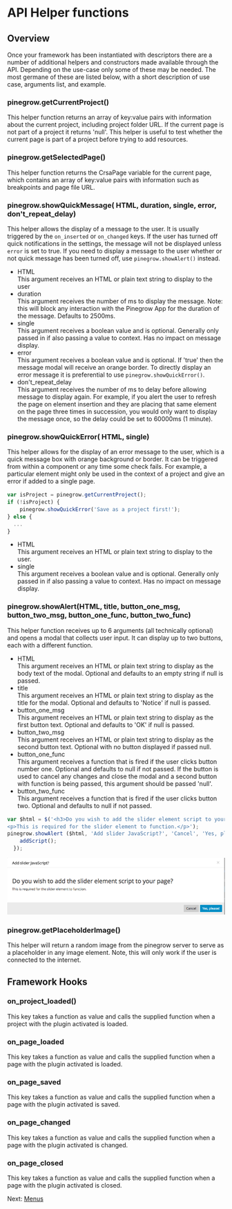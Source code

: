 # API Helper functions
## Overview
Once your framework has been instantiated with descriptors there are a number of additional helpers and constructors made available through the API. Depending on the use-case only some of these may be needed. The most germane of these are listed below, with a short description of use case, arguments list, and example.  
### pinegrow.getCurrentProject()
This helper function returns an array of key:value pairs with information about the current project, including project folder URL. If the current page is not part of a project it returns 'null'. This helper is useful to test whether the current page is part of a project before trying to add resources.
### pinegrow.getSelectedPage()
This helper function returns the CrsaPage variable for the current page, which contains an array of key:value pairs with information such as breakpoints and page file URL.
### pinegrow.showQuickMessage( HTML, duration, single, error, don't_repeat_delay)
This helper allows the display of a message to the user. It is usually triggered by the ```on_inserted``` or ```on_changed``` keys. If the user has turned off quick notifications in the settings, the message will not be displayed unless ```error``` is set to true. If you need to display a message to the user whether or not quick message has been turned off, use ```pinegrow.showAlert()``` instead.
  * HTML  
  This argument receives an HTML or plain text string to display to the user
  * duration  
  This argument receives the number of ms to display the message. Note: this will block any interaction with the Pinegrow App for the duration of the message. Defaults to 2500ms.
  * single  
  This argument receives a boolean value and is optional. Generally only passed in if also passing a value to context. Has no impact on message display.
  * error  
  This argument receives a boolean value and is optional. If 'true' then the message modal will receive an orange border. To directly display an error message it is preferential to use ```pinegrow.showQuickError()```.
  * don't_repeat_delay  
  This argument receives the number of ms to delay before allowing message to display again. For example, if you alert the user to refresh the page on element insertion and they are placing that same element on the page three times in succession, you would only want to display the message once, so the delay could be set to 60000ms (1 minute).
### pinegrow.showQuickError( HTML, single)  
This helper allows for the display of an error message to the user, which is a quick message box with orange background or border. It can be triggered from within a component or any time some check fails. For example, a particular element might only be used in the context of a project and give an error if added to a single page.
```javascript
var isProject = pinegrow.getCurrentProject();
if (!isProject) {
	pinegrow.showQuickError('Save as a project first!');
} else {
  ...
}
```
  * HTML  
  This argument receives an HTML or plain text string to display to the user.
  * single  
  This argument receives a boolean value and is optional. Generally only passed in if also passing a value to context. Has no impact on message display.  

### pinegrow.showAlert(HTML, title, button_one_msg, button_two_msg, button_one_func, button_two_func)
This helper function receives up to 6 arguments (all technically optional) and opens a modal that collects user input. It can display up to two buttons, each with a different function.
  * HTML  
  This argument receives an HTML or plain text string to display as the body text of the modal. Optional and defaults to an empty string if null is passed.
  * title  
  This argument receives an HTML or plain text string to display as the title for the modal. Optional and defaults to 'Notice' if null is passed.
  * button_one_msg  
  This argument receives an HTML or plain text string to display as the first button text. Optional and defaults to 'OK' if null is passed.
  * button_two_msg  
  This argument receives an HTML or plain text string to display as the second button text. Optional with no button displayed if passed null.
  * button_one_func  
  This argument receives a function that is fired if the user clicks button number one. Optional and defaults to null if not passed. If the button is used to cancel any changes and close the modal and a second button with function is being passed, this argument should be passed 'null'.
  * button_two_func  
  This argument receives a function that is fired if the user clicks button two. Optional and defaults to null if not passed.
  ```javascript
  var $html = $('<h3>Do you wish to add the slider element script to your page?</h3>\
  <p>This is required for the slider element to function.</p>');
  pinegrow.showAlert ($html, 'Add slider JavaScript?', 'Cancel', 'Yes, please!', null, function(){
	  addScript();
	});
  ```
  ![Example showAlert Output](Images/showAlert.png)

### pinegrow.getPlaceholderImage()
This helper will return a random image from the pinegrow server to serve as a placeholder in any image element. Note, this will only work if the user is connected to the internet.


## Framework Hooks

### on_project_loaded()
This key takes a function as value and calls the supplied function when a project with the plugin activated is loaded.
### on_page_loaded
This key takes a function as value and calls the supplied function when a page with the plugin activated is loaded.
### on_page_saved
This key takes a function as value and calls the supplied function when a page with the plugin activated is saved.
### on_page_changed
This key takes a function as value and calls the supplied function when a page with the plugin activated is changed.
### on_page_closed
This key takes a function as value and calls the supplied function when a page with the plugin activated is closed.  

Next: [Menus](Menus.md)
  